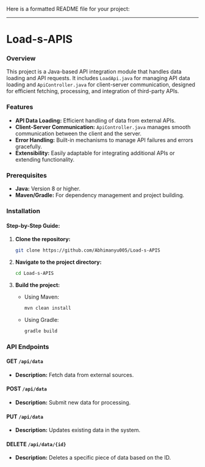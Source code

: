 Here is a formatted README file for your project:

---

# Load-s-APIS

### Overview
This project is a Java-based API integration module that handles data loading and API requests. It includes `LoadApi.java` for managing API data loading and `ApiController.java` for client-server communication, designed for efficient fetching, processing, and integration of third-party APIs.

### Features
- **API Data Loading:** Efficient handling of data from external APIs.
- **Client-Server Communication:** `ApiController.java` manages smooth communication between the client and the server.
- **Error Handling:** Built-in mechanisms to manage API failures and errors gracefully.
- **Extensibility:** Easily adaptable for integrating additional APIs or extending functionality.

### Prerequisites
- **Java:** Version 8 or higher.
- **Maven/Gradle:** For dependency management and project building.

### Installation

#### Step-by-Step Guide:

1. **Clone the repository:**

   ```bash
   git clone https://github.com/Abhimanyu005/Load-s-APIS
   ```

2. **Navigate to the project directory:**

   ```bash
   cd Load-s-APIS
   ```

3. **Build the project:**

   - Using Maven:

     ```bash
     mvn clean install
     ```

   - Using Gradle:

     ```bash
     gradle build
     ```

### API Endpoints

#### GET `/api/data`
- **Description:** Fetch data from external sources.

#### POST `/api/data`
- **Description:** Submit new data for processing.

#### PUT `/api/data`
- **Description:** Updates existing data in the system.

#### DELETE `/api/data/{id}`
- **Description:** Deletes a specific piece of data based on the ID.
